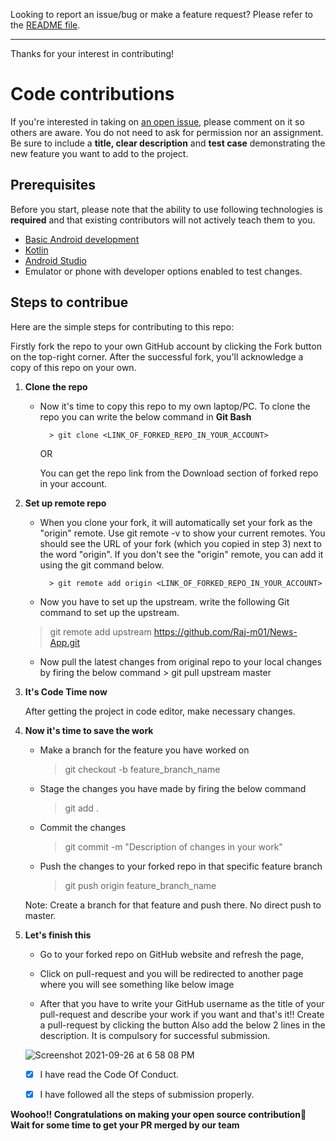 Looking to report an issue/bug or make a feature request? Please refer to the [README file](https://github.com/Raj-m01/News-App/blob/master/README.md).

---

Thanks for your interest in contributing!

# Code contributions

If you're interested in taking on [an open issue](https://github.com/Raj-m01/News-App/issues), please comment on it so others are aware.
You do not need to ask for permission nor an assignment. Be sure to include a **title, clear description** and **test case** demonstrating the new feature you want to add to the project.

## Prerequisites

Before you start, please note that the ability to use following technologies is **required** and that existing contributors will not actively teach them to you.

- [Basic Android development](https://developer.android.com/)
- [Kotlin](https://kotlinlang.org/)
- [Android Studio](https://developer.android.com/studio)
- Emulator or phone with developer options enabled to test changes.


## Steps to contribue

Here are the simple steps for contributing to this repo:

Firstly fork the repo to your own GitHub account by clicking the Fork button on the top-right corner.
After the successful fork, you'll acknowledge a copy of this repo on your own.
 
1. **Clone the repo**
  
      - Now it's time to copy this repo to my own laptop/PC. To clone the repo you can write the below command in **Git Bash**

              > git clone <LINK_OF_FORKED_REPO_IN_YOUR_ACCOUNT>

        OR 

        You can get the repo link from the Download section of forked repo in your account.


2. **Set up remote repo**

      - When you clone your fork, it will automatically set your fork as the "origin" remote. Use git remote -v to show your current remotes. You should see the URL of your fork (which you copied in step 3) next to the word "origin". 
      If you don't see the "origin" remote, you can add it using the git command below.

              > git remote add origin <LINK_OF_FORKED_REPO_IN_YOUR_ACCOUNT>

      - Now you have to set up the upstream. write the following Git command to set up the upstream.
      > git remote add upstream https://github.com/Raj-m01/News-App.git

      - Now pull the latest changes from original repo to your local changes by firing the below command
              > git pull upstream master
  
  
3. **It's Code Time now**
  
      After getting the project in code editor, make necessary changes.


4. **Now it's time to save the work**

      - Make a branch for the feature you have worked on
        > git checkout -b feature_branch_name
      - Stage the changes you have made by firing the below command
        > git add .
      - Commit the changes 
        > git commit -m "Description of changes in your work"
      - Push the changes to your forked repo in that specific feature branch
        >  git push origin feature_branch_name
        
    Note: Create a branch for that feature and push there. No direct push to master. 
        
        
5. **Let's finish this**
    - Go to your forked repo on GitHub website and refresh the page,

    - Click on pull-request and you will be redirected to another page where you will see something like below image 

    - After that you have to write your GitHub username as the title of your pull-request and describe your work if you want and that's it!! Create a pull-request by clicking the button
    Also add the below 2 lines in the description. It is compulsory for successful submission.

    ![Screenshot 2021-09-26 at 6 58 08 PM](https://user-images.githubusercontent.com/58077762/94461826-43fab680-01d8-11eb-96cd-80b2d69e13be.png)


     - [X] I have read the Code Of Conduct.

     - [X] I have followed all the steps of submission properly.


**Woohoo!! Congratulations on making your open source contribution🎉**
**Wait for some time to get your PR merged by our team**

